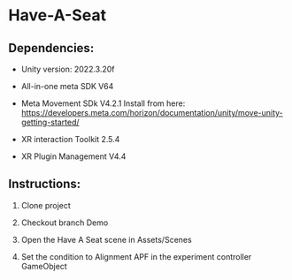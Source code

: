 # Have-A-Seat

## Dependencies:

- Unity version: 2022.3.20f 

- All-in-one meta SDK V64

- Meta Movement SDk V4.2.1 
 Install from here: https://developers.meta.com/horizon/documentation/unity/move-unity-getting-started/

- XR interaction Toolkit 2.5.4

- XR Plugin Management V4.4


## Instructions:

1. Clone project

2. Checkout branch Demo

3. Open the Have A Seat scene in Assets/Scenes

4. Set the condition to Alignment APF in the experiment controller GameObject
 
